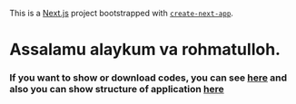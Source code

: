 This is a [Next.js](https://nextjs.org/) project bootstrapped with [`create-next-app`](https://github.com/vercel/next.js/tree/canary/packages/create-next-app).

# Assalamu alaykum va rohmatulloh.
### If you want to show or download codes, you can see [here](https://github.com/TokhirAsadov/media-app) and also you can show structure of application [here](https://app.eraser.io/workspace/om3enJ8lcQeFhRqsLUUg?origin=share)

